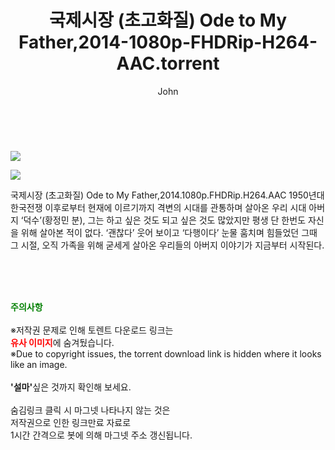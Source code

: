﻿---
layout: post
title:  "    국제시장 (초고화질) Ode to My Father,2014-1080p-FHDRip-H264-AAC.torrent"
author: John
categories: [ 영화 ]
tags: [  ]
image: https://torrentrj54.com/uploadfile/full/f4c06a78ea64d7097f5096973b7ae260a8df19c6.jpg"/></p><p><img src="https://torrentrj54.com/uploadfile/full/7cb311c8206c1a0d7e850264a8d258757b957a1b.jpg 
description: "    국제시장 (초고화질) Ode to My Father,2014-1080p-FHDRip-H264-AAC torrent 정보 공유"
toc: true
toc_sticky: true
---

<br>
<p><img src="https://torrentrj54.com/uploadfile/full/f4c06a78ea64d7097f5096973b7ae260a8df19c6.jpg"/></p><p><img src="https://torrentrj54.com/uploadfile/full/7cb311c8206c1a0d7e850264a8d258757b957a1b.jpg"/></p>
 국제시장 (초고화질) Ode to My Father,2014.1080p.FHDRip.H264.AAC 1950년대 한국전쟁 이후로부터 현재에 이르기까지 격변의 시대를 관통하며 살아온 우리 시대 아버지 ‘덕수’(황정민 분), 그는 하고 싶은 것도 되고 싶은 것도 많았지만 평생 단 한번도 자신을 위해 살아본 적이 없다. ‘괜찮다’ 웃어 보이고 ‘다행이다’ 눈물 훔치며 힘들었던 그때 그 시절, 오직 가족을 위해 굳세게 살아온 우리들의 아버지 이야기가 지금부터 시작된다. 
    
<br><br><br>
<p data-ke-size="size16"><b><span style="color: green;">주의사항</span></b><br /><br />※저작권 문제로 인해 토렌트 다운로드 링크는<br /><b><span style="color: red;">유사 이미지</span></b>에 숨겨뒀습니다.<br />※Due to copyright issues, the torrent download link is hidden where it looks like an image.<br /><br /><b>'설마'</b>싶은 것까지 확인해 보세요.<br /><br />숨김링크 클릭 시 마그넷 나타나지 않는 것은<br />저작권으로 인한 링크만료 자료로<br />1시간 간격으로 봇에 의해 마그넷 주소 갱신됩니다.</p>
